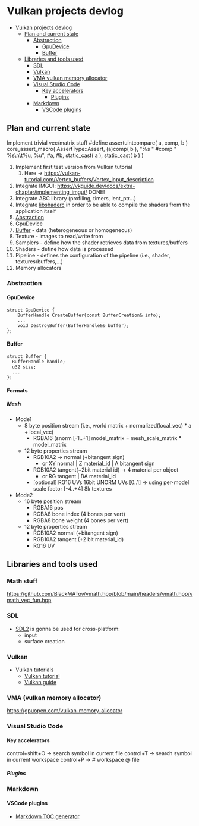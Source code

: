 # Vulkan projects devlog

<a id="markdown-header" name="header" depthFrom:1 depthTo:3 updateOnSave:true orderedList:true></a>
<!-- TOC -->

- [Vulkan projects devlog](#vulkan-projects-devlog)
    - [Plan and current state](#plan-and-current-state)
        - [Abstraction](#abstraction)
            - [GpuDevice](#gpudevice)
            - [Buffer](#buffer)
    - [Libraries and tools used](#libraries-and-tools-used)
        - [SDL](#sdl)
        - [Vulkan](#vulkan)
        - [VMA vulkan memory allocator](#vma-vulkan-memory-allocator)
        - [Visual Studio Code](#visual-studio-code)
            - [Key accelerators](#key-accelerators)
                - [Plugins](#plugins)
        - [Markdown](#markdown)
            - [VSCode plugins](#vscode-plugins)

<!-- /TOC -->
## Plan and current state

Implement trivial vec/matrix stuff
#define assertuintcompare( a, comp, b )				core_assert_macro( AssertType::Assert, (a)comp( b ), "%s " #comp " %s\n\t%u, %u", #a, #b, static_cast<uint>( a ), static_cast<uint>( b ) )

1. Implement first test version from Vulkan tutorial
    1. Here -> <https://vulkan-tutorial.com/Vertex_buffers/Vertex_input_description>
1. Integrate IMGUI: <https://vkguide.dev/docs/extra-chapter/implementing_imgui/> DONE!
1. Integrate ABC library (profiling, timers, lent_ptr...)
1. Integrate [libshaderc](https://github.com/google/shaderc/blob/main/libshaderc/README.md) in order to be able to compile the shaders from the application itself
1. [Abstraction](#abstraction)
  1. GpuDevice
  2. [Buffer](#buffer) - data (heterogeneous or homogeneous)
  3. Texture - images to read/write from
  4. Samplers - define how the shader retrieves data from textures/buffers
  5. Shaders - define how data is processed
  6. Pipeline - defines the configuration of the pipeline (i.e., shader, textures/buffers,...)
1. Memory allocators

### Abstraction

#### GpuDevice

```
struct GpuDevice {
    BufferHandle CreateBuffer(const BufferCreation& info);
    ...
    void DestroyBuffer(BufferHandle&& buffer);
};
```

#### Buffer
```
struct Buffer {
  BufferHandle handle;
  u32 size;
  ...
};
```

#### Formats
##### Mesh
- Mode1
    - 8 byte position stream (i.e., world matrix + normalized(local_vec) * a + local_vec)
        - RGBA16 (snorm [-1..+1] model_matrix = mesh_scale_matrix * model_matrix
    - 12 byte properties stream
        - RGB10A2 -> normal (+bitangent sign)
            - or XY normal | Z material_id | A bitangent sign
        - RGB10A2 tangent(+2bit material id) -> 4 material per object
            - or RG tangent | BA material_id
        - [optional] RG16 UVs 16bit UNORM UVs [0..1] -> using per-model scale factor [-4..+4] 8k textures
- Mode2
    - 16 byte position stream
        - RGBA16 pos
        - RGBA8 bone index  (4 bones per vert)
        - RGBA8 bone weight (4 bones per vert)
    - 12 byte properties stream
        - RGB10A2 normal (+bitangent sign)
        - RGB10A2 tangent (+2 bit material_id)
        - RG16 UV
## Libraries and tools used

### Math stuff
https://github.com/BlackMATov/vmath.hpp/blob/main/headers/vmath.hpp/vmath_vec_fun.hpp

### SDL
- [SDL2](https://gist.github.com/YukiSnowy/dc31f47448ac61dd6aedee18b5d53858) is gonna be used for cross-platform:
  - input
  - surface creation

### Vulkan
- Vulkan tutorials
    - [Vulkan tutorial](https://vulkan-tutorial.com/en/Drawing_a_triangle/Presentation/Swap_chain)
  - [Vulkan guide](https://vkguide.dev)

### VMA (vulkan memory allocator)
https://gpuopen.com/vulkan-memory-allocator

### Visual Studio Code

#### Key accelerators
control+shift+O -> search symbol in current file
control+T -> search symbol in current workspace
control+P -> # workspace @ file

##### Plugins

### Markdown
#### VSCode plugins
- [Markdown TOC generator](https://marketplace.visualstudio.com/items?itemName=huntertran.auto-markdown-toc)
